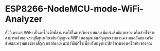 # ESP8266-NodeMCU-mode-WiFi-Analyzer
ตัววิเคราะห์ WiFi เป็นเครื่องมือที่สามารถใช้ในการวิเคราะห์และเพิ่มประสิทธิภาพของเครือข่ายไร้สาย สามารถช่วยคุณระบุปัญหาเกี่ยวกับสัญญาณ WiFi ของคุณเช่นสัญญาณรบกวนความแออัดของเครือข่ายและความแรงของสัญญาณต่ําและแนะนําวิธีแก้ไขเพื่อปรับปรุงประสิทธิภาพของเครือข่ายของคุณ
